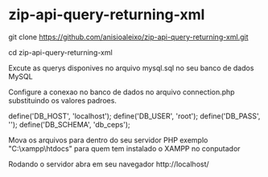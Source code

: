 # zip-api-query-returning-xml

git clone https://github.com/anisioaleixo/zip-api-query-returning-xml.git

cd zip-api-query-returning-xml

Excute as querys disponives no arquivo mysql.sql no 
seu banco de dados MySQL

Configure a conexao no banco de dados no arquivo connection.php
substituindo os valores padroes.

define('DB_HOST', 'localhost');
define('DB_USER', 'root');
define('DB_PASS', '');
define('DB_SCHEMA', 'db_ceps');

Mova os arquivos para dentro do seu servidor PHP 
exemplo "C:\xampp\htdocs" para quem tem instalado o XAMPP no conputador

Rodando o servidor abra em seu navegador http://localhost/ 
